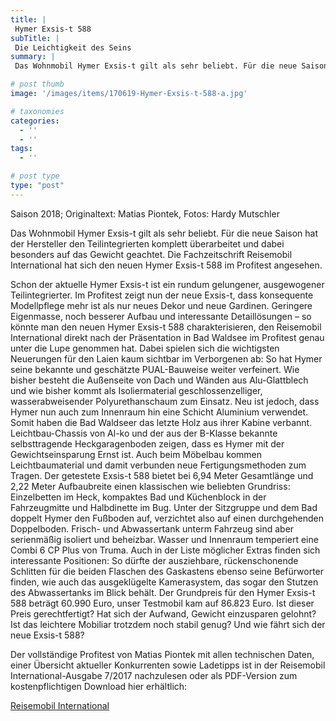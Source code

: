 ```yaml
---
title: |
 Hymer Exsis-t 588
subTitle: |
 Die Leichtigkeit des Seins
summary: |
 Das Wohnmobil Hymer Exsis-t gilt als sehr beliebt. Für die neue Saison hat der Hersteller den Teilintegrierten komplett überarbeitet und dabei besonders auf das Gewicht geachtet. Die Fachzeitschrift Reisemobil International hat sich den neuen Hymer Exsis-t 588 im Profitest angesehen.

# post thumb
image: '/images/items/170619-Hymer-Exsis-t-588-a.jpg'

# taxonomies
categories: 
  - ''
  - ''
tags:
  - ''

# post type
type: "post"
---
```


Saison 2018; Originaltext: Matias Piontek, Fotos: Hardy Mutschler  

Das Wohnmobil Hymer Exsis-t gilt als sehr beliebt. Für die neue Saison hat der Hersteller den Teilintegrierten komplett überarbeitet und dabei besonders auf das Gewicht geachtet. Die Fachzeitschrift Reisemobil International hat sich den neuen Hymer Exsis-t 588 im Profitest angesehen.  

Schon der aktuelle Hymer Exsis-t ist ein rundum gelungener, ausgewogener Teilintegrierter. Im Profitest zeigt nun der neue Exsis-t, dass konsequente Modellpflege mehr ist als nur neues Dekor und neue Gardinen. Geringere Eigenmasse, noch besserer Aufbau und interessante Detaillösungen – so könnte man den neuen Hymer Exsis-t 588 charakterisieren, den Reisemobil International direkt nach der Präsentation in Bad Waldsee im Profitest genau unter die Lupe genommen hat. Dabei spielen sich die wichtigsten Neuerungen für den Laien kaum sichtbar im Verborgenen ab: So hat Hymer seine bekannte und geschätzte PUAL-Bauweise weiter verfeinert. Wie bisher besteht die Außenseite von Dach und Wänden aus Alu-Glattblech und wie bisher kommt als Isoliermaterial geschlossenzelliger, wasserabweisender Polyurethanschaum zum Einsatz. Neu ist jedoch, dass Hymer nun auch zum Innenraum hin eine Schicht Aluminium verwendet. Somit haben die Bad Waldseer das letzte Holz aus ihrer Kabine verbannt. Leichtbau-Chassis von Al-ko und der aus der B-Klasse bekannte selbsttragende Heckgaragenboden zeigen, dass es Hymer mit der Gewichtseinsparung Ernst ist. Auch beim Möbelbau kommen Leichtbaumaterial und damit verbunden neue Fertigungsmethoden zum Tragen. Der getestete Exsis-t 588 bietet bei 6,94 Meter Gesamtlänge und 2,22 Meter Aufbaubreite einen klassischen wie beliebten Grundriss: Einzelbetten im Heck, kompaktes Bad und Küchenblock in der Fahrzeugmitte und Halbdinette im Bug. Unter der Sitzgruppe und dem Bad doppelt Hymer den Fußboden auf, verzichtet also auf einen durchgehenden Doppelboden. Frisch- und Abwassertank unterm Fahrzeug sind aber serienmäßig isoliert und beheizbar. Wasser und Innenraum temperiert eine Combi 6 CP Plus von Truma. Auch in der Liste möglicher Extras finden sich interessante Positionen: So dürfte der ausziehbare, rückenschonende Schlitten für die beiden Flaschen des Gaskastens ebenso seine Befürworter finden, wie auch das ausgeklügelte Kamerasystem, das sogar den Stutzen des Abwassertanks im Blick behält. Der Grundpreis für den Hymer Exsis-t 588 beträgt 60.990 Euro, unser Testmobil kam auf 86.823 Euro. Ist dieser Preis gerechtfertigt? Hat sich der Aufwand, Gewicht einzusparen gelohnt? Ist das leichtere Mobiliar trotzdem noch stabil genug? Und wie fährt sich der neue Exsis-t 588?  

 Der vollständige Profitest von Matias Piontek mit allen technischen Daten, einer Übersicht aktueller Konkurrenten sowie Ladetipps ist in der Reisemobil International-Ausgabe 7/2017 nachzulesen oder als PDF-Version zum kostenpflichtigen Download hier erhältlich:  

[Reisemobil International](http://reisemobil-international.de)